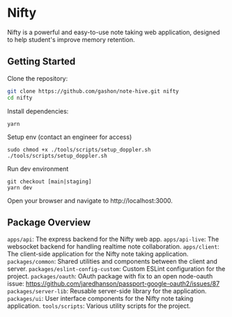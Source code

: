 # Nifty

Nifty is a powerful and easy-to-use note taking web application, designed to help student's improve memory retention.

## Getting Started

Clone the repository:

```bash
git clone https://github.com/gashon/note-hive.git nifty
cd nifty
```

Install dependencies:

```
yarn
```

Setup env (contact an engineer for access)

```
sudo chmod +x ./tools/scripts/setup_doppler.sh
./tools/scripts/setup_doppler.sh
```

Run dev environment

```
git checkout [main|staging]
yarn dev
```

Open your browser and navigate to http://localhost:3000.

## Package Overview

`apps/api`: The express backend for the Nifty web app.
`apps/api-live`: The websocket backend for handling realtime note collaboration.
`apps/client`: The client-side application for the Nifty note taking application.
`packages/common`: Shared utilities and components between the client and server.
`packages/eslint-config-custom`: Custom ESLint configuration for the project.
`packages/oauth`: OAuth package with fix to an open node-oauth issue: https://github.com/jaredhanson/passport-google-oauth2/issues/87
`packages/server-lib`: Reusable server-side library for the application.
`packages/ui`: User interface components for the Nifty note taking application.
`tools/scripts`: Various utility scripts for the project.
